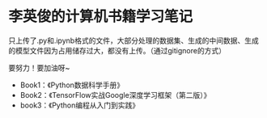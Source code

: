 # 李英俊的计算机书籍学习笔记

只上传了.py和.ipynb格式的文件，大部分处理的数据集、生成的中间数据、生成的模型文件因为占用储存过大，都没有上传。（通过gitignore的方式）

要努力！要加油呀~

- Book1：《Python数据科学手册》
- Book2：《TensorFlow实战Google深度学习框架（第二版）》
- book3：《Python编程从入门到实践》

